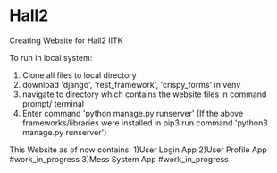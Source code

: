 # Hall2
Creating Website for Hall2 IITK

To run in local system:
1) Clone all files to local directory
2) download 'django', 'rest_framework', 'crispy_forms' in venv 
3) navigate to directory which contains the website files in command prompt/ terminal
4) Enter command 'python manage.py runserver' (If the above frameworks/libraries were installed in pip3 run command 'python3 manage.py runserver')

This Website as of now contains:
1)User Login App
2)User Profile App #work_in_progress
3)Mess System App #work_in_progress
